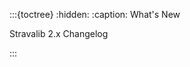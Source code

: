 :::{toctree}
:hidden:
:caption: What's New

Stravalib 2.x <stravalib-2>
Changelog <self>

:::

```{include} ../../changelog.md
